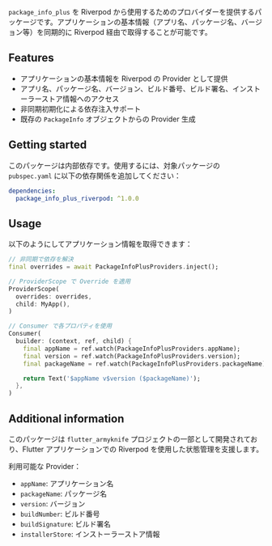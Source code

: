 `package_info_plus` を Riverpod から使用するためのプロバイダーを提供するパッケージです。アプリケーションの基本情報（アプリ名、パッケージ名、バージョン等）を同期的に Riverpod 経由で取得することが可能です。

## Features

- アプリケーションの基本情報を Riverpod の Provider として提供
- アプリ名、パッケージ名、バージョン、ビルド番号、ビルド署名、インストーラーストア情報へのアクセス
- 非同期初期化による依存注入サポート
- 既存の `PackageInfo` オブジェクトからの Provider 生成

## Getting started

このパッケージは内部依存です。使用するには、対象パッケージの `pubspec.yaml` に以下の依存関係を追加してください：

```yaml
dependencies:
  package_info_plus_riverpod: ^1.0.0
```

## Usage

以下のようにしてアプリケーション情報を取得できます：

```dart
// 非同期で依存を解決
final overrides = await PackageInfoPlusProviders.inject();

// ProviderScope で Override を適用
ProviderScope(
  overrides: overrides,
  child: MyApp(),
)

// Consumer で各プロパティを使用
Consumer(
  builder: (context, ref, child) {
    final appName = ref.watch(PackageInfoPlusProviders.appName);
    final version = ref.watch(PackageInfoPlusProviders.version);
    final packageName = ref.watch(PackageInfoPlusProviders.packageName);

    return Text('$appName v$version ($packageName)');
  },
)
```

## Additional information

このパッケージは `flutter_armyknife` プロジェクトの一部として開発されており、Flutter アプリケーションでの Riverpod を使用した状態管理を支援します。

利用可能な Provider：

- `appName`: アプリケーション名
- `packageName`: パッケージ名
- `version`: バージョン
- `buildNumber`: ビルド番号
- `buildSignature`: ビルド署名
- `installerStore`: インストーラーストア情報
